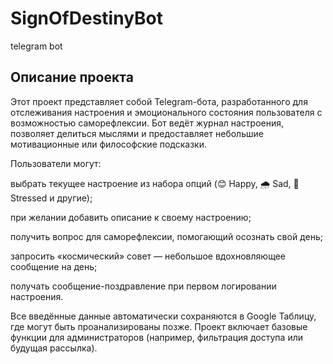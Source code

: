 # SignOfDestinyBot
telegram bot

## Описание проекта
Этот проект представляет собой Telegram-бота, разработанного для отслеживания настроения и эмоционального состояния пользователя с возможностью саморефлексии. Бот ведёт журнал настроения, позволяет делиться мыслями и предоставляет небольшие мотивационные или философские подсказки.

Пользователи могут:

выбрать текущее настроение из набора опций (😊 Happy, 🌧 Sad, 💫 Stressed и другие);

при желании добавить описание к своему настроению;

получить вопрос для саморефлексии, помогающий осознать свой день;

запросить «космический» совет — небольшое вдохновляющее сообщение на день;

получать сообщение-поздравление при первом логировании настроения.

Все введённые данные автоматически сохраняются в Google Таблицу, где могут быть проанализированы позже. Проект включает базовые функции для администраторов (например, фильтрация доступа или будущая рассылка).
